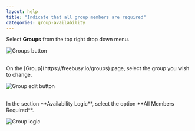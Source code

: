 ```yaml
---
layout: help
title: "Indicate that all group members are required"
categories: group-availability
---
```


Select **Groups** from the top right drop down menu.

![Groups button](https://imgur.com/5t0ZosS.png)

<br>
On the [Group](https://freebusy.io/groups) page, select the group you wish to change.

![Group edit button](https://i.imgur.com/8A2PSmr.png)

<br>
In the section **Availability Logic**, select the option **All Members Required**.

![Group logic](https://i.imgur.com/76h4Czr.png)
